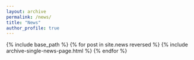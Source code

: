 ```yaml
---
layout: archive
permalink: /news/
title: "News"
author_profile: true
---
```


{% include base_path %}
{% for post in site.news reversed %}
  {% include archive-single-news-page.html %}
{% endfor %}
